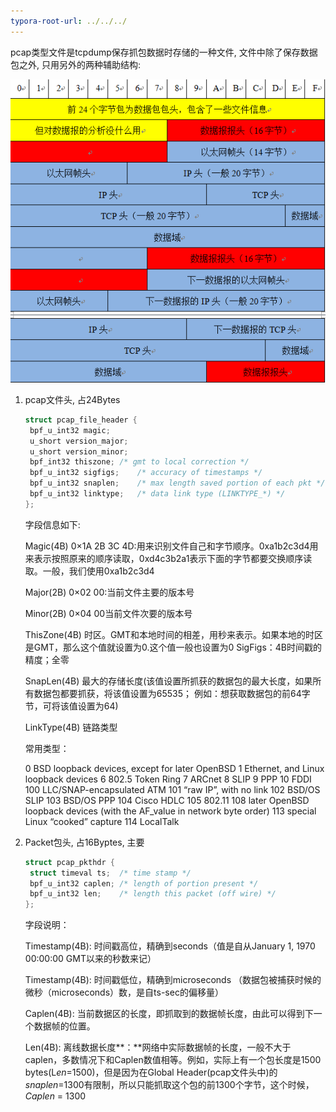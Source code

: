 ```yaml
---
typora-root-url: ../../../
---
```






pcap类型文件是tcpdump保存抓包数据时存储的一种文件, 文件中除了保存数据包之外, 只用另外的两种辅助结构:

![pcap_filetype](/img/coder/pcap_filetype.png)

1. pcap文件头, 占24Bytes

   ```c
   struct pcap_file_header {
   	bpf_u_int32 magic;
   	u_short version_major;
   	u_short version_minor;
   	bpf_int32 thiszone;	/* gmt to local correction */
   	bpf_u_int32 sigfigs;	/* accuracy of timestamps */
   	bpf_u_int32 snaplen;	/* max length saved portion of each pkt */
   	bpf_u_int32 linktype;	/* data link type (LINKTYPE_*) */
   };
   
   ```

   字段信息如下:

   Magic(4B) 0×1A 2B 3C 4D:用来识别文件自己和字节顺序。0xa1b2c3d4用来表示按照原来的顺序读取，0xd4c3b2a1表示下面的字节都要交换顺序读取。一般，我们使用0xa1b2c3d4

   Major(2B) 0×02 00:当前文件主要的版本号

   Minor(2B) 0×04 00当前文件次要的版本号

   ThisZone(4B) 时区。GMT和本地时间的相差，用秒来表示。如果本地的时区是GMT，那么这个值就设置为0.这个值一般也设置为0 SigFigs：4B时间戳的精度；全零

   SnapLen(4B) 最大的存储长度(该值设置所抓获的数据包的最大长度，如果所有数据包都要抓获，将该值设置为65535； 例如：想获取数据包的前64字节，可将该值设置为64)

   LinkType(4B) 链路类型

   常用类型：

   0           BSD loopback devices, except for later OpenBSD
   1            Ethernet, and Linux loopback devices
   6            802.5 Token Ring
   7            ARCnet
   8            SLIP
   9            PPP
   10           FDDI
   100         LLC/SNAP-encapsulated ATM
   101         “raw IP”, with no link
   102         BSD/OS SLIP
   103         BSD/OS PPP
   104         Cisco HDLC
   105         802.11
   108         later OpenBSD loopback devices (with the AF_value in network byte order)
   113         special Linux “cooked” capture
   114         LocalTalk

2. Packet包头, 占16Byptes, 主要

   ```c
   struct pcap_pkthdr {
   	struct timeval ts;	/* time stamp */
   	bpf_u_int32 caplen;	/* length of portion present */
   	bpf_u_int32 len;	/* length this packet (off wire) */
   };
   ```


   字段说明：

   Timestamp(4B): 时间戳高位，精确到seconds（值是自从January 1, 1970 00:00:00 GMT以来的秒数来记）

   Timestamp(4B): 时间戳低位，精确到microseconds （数据包被捕获时候的微秒（microseconds）数，是自ts-sec的偏移量）

   Caplen(4B): 当前数据区的长度，即抓取到的数据帧长度，由此可以得到下一个数据帧的位置。

   Len(4B): 离线数据长度**：**网络中实际数据帧的长度，一般不大于caplen，多数情况下和Caplen数值相等。例如，实际上有一个包长度是1500 bytes(L*en*=1500)，但是因为在Global Header(pcap文件头中)的*snaplen*=1300有限制，所以只能抓取这个包的前1300个字节，这个时候，*Caplen* = 1300 
